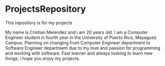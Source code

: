 # ProjectsRepository
This repository is for my projects

My name is Cristian Melendez and i am 20 years old. I am a Computer Engineer student in fourth year in the University of Puerto Rico, Mayaguez Campus. Planning on changing from Computer Engineer department to Software Engineer department due to my love and passion for programming and working with software. Fast learner and always looking to learn new things, i hope you enjoy my projects.
